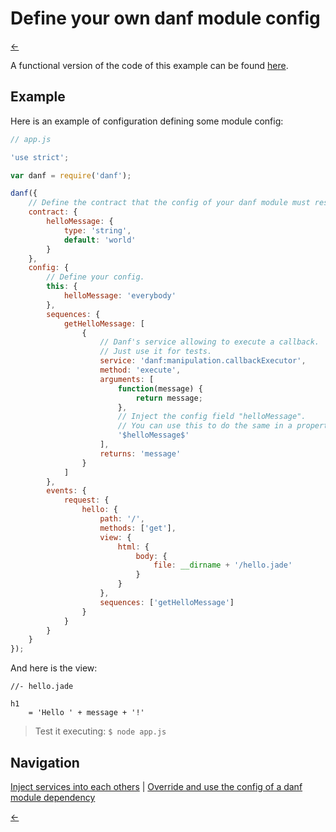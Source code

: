 Define your own danf module config
==================================

[←](index.md)

A functional version of the code of this example can be found [here](../../test/functional/example/module-config).

Example
-------

Here is an example of configuration defining some module config:

```javascript
// app.js

'use strict';

var danf = require('danf');

danf({
    // Define the contract that the config of your danf module must respect.
    contract: {
        helloMessage: {
            type: 'string',
            default: 'world'
        }
    },
    config: {
        // Define your config.
        this: {
            helloMessage: 'everybody'
        },
        sequences: {
            getHelloMessage: [
                {
                    // Danf's service allowing to execute a callback.
                    // Just use it for tests.
                    service: 'danf:manipulation.callbackExecutor',
                    method: 'execute',
                    arguments: [
                        function(message) {
                            return message;
                        },
                        // Inject the config field "helloMessage".
                        // You can use this to do the same in a property of a service.
                        '$helloMessage$'
                    ],
                    returns: 'message'
                }
            ]
        },
        events: {
            request: {
                hello: {
                    path: '/',
                    methods: ['get'],
                    view: {
                        html: {
                            body: {
                                file: __dirname + '/hello.jade'
                            }
                        }
                    },
                    sequences: ['getHelloMessage']
                }
            }
        }
    }
});
```

And here is the view:

```jade
//- hello.jade

h1
    = 'Hello ' + message + '!'
```

> Test it executing: `$ node app.js`

Navigation
----------

[Inject services into each others](dependency-injection.md) |
 [Override and use the config of a danf module dependency](dependency-config-override.md)

[←](index.md)